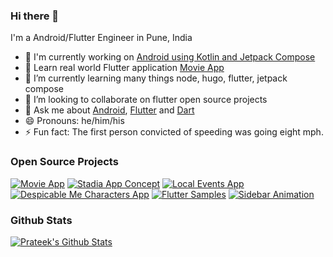 ### Hi there 👋

I'm a Android/Flutter Engineer in Pune, India

- 🌳 I'm currently working on [Android using Kotlin and Jetpack Compose](https://youtu.be/w7JrFTMlYkU)
- 🔭 Learn real world Flutter application [Movie App](https://github.com/TechieBlossom/movie_app_tutorial)
- 🌱 I’m currently learning many things node, hugo, flutter, jetpack compose
- 👯 I’m looking to collaborate on flutter open source projects
- 💬 Ask me about [Android](https://developer.android.com), [Flutter](https://flutter.dev) and [Dart](https://dart.dev)
- 😄 Pronouns: he/him/his
- ⚡ Fun fact: The first person convicted of speeding was going eight mph.

### Open Source Projects

[![Movie App](https://github-readme-stats.vercel.app/api/pin/?username=TechieBlossom&repo=movie_app_tutorial)](https://github.com/TechieBlossom/movie_app_tutorial)
[![Stadia App Concept](https://github-readme-stats.vercel.app/api/pin/?username=TechieBlossom&repo=stadia_app_concept)](https://github.com/TechieBlossom/stadia_app_concept)
[![Local Events App](https://github-readme-stats.vercel.app/api/pin/?username=TechieBlossom&repo=local_events_app)](https://github.com/TechieBlossom/local_events_app)
[![Despicable Me Characters App](https://github-readme-stats.vercel.app/api/pin/?username=TechieBlossom&repo=despicable_me_characters_app)](https://github.com/TechieBlossom/despicable_me_characters_app)
[![Flutter Samples](https://github-readme-stats.vercel.app/api/pin/?username=TechieBlossom&repo=flutter-samples)](https://github.com/TechieBlossom/flutter-samples)
[![Sidebar Animation](https://github-readme-stats.vercel.app/api/pin/?username=TechieBlossom&repo=sidebar_animation_flutter)](https://github.com/TechieBlossom/sidebar_animation_flutter)

### Github Stats

[![Prateek's Github Stats](https://github-readme-stats.vercel.app/api?username=techieblossom&count_private=true&theme=default&show_icons=true)](https://github.com/techieblossom)
